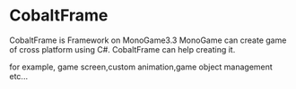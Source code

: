 # CobaltFrame
CobaltFrame is Framework on MonoGame3.3
MonoGame can create game of cross platform using C#.
CobaltFrame can help creating it.

for example, game screen,custom animation,game object management etc...

